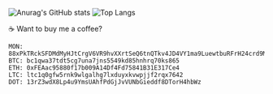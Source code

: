 ![Anurag's GitHub stats](https://github-readme-stats.vercel.app/api?username=seriousm4x&show_icons=true&theme=dracula) ![Top Langs](https://github-readme-stats.vercel.app/api/top-langs/?username=seriousm4x&theme=dracula&hide=css)

☕ Want to buy me a coffee?
```
MON: 88xPkTRckSFDMdMyHJtCrgV6VR9hvXXrtSeQ6tnQTkv4JD4VY1ma9LuewtbuRFrH24crd9MmiBdUtFqPf87XHi8jNin1qa2
BTC: bc1qwa37tdt5cg7una7jns5549kd85hnhrq70ks865
ETH: 0xFEAac95880f17b009A14Df4Fd75841B31E317Ce4
LTC: ltc1q0gfw5rnk9wlgalhg7lxduyxkvwpjjf2rqx7642
DOT: 13rZ3wdX8Lp4u9YmsUAhfPdGjJvVUNbGieddf8DTorH4hbWz
```
